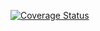 [![Coverage Status](https://coveralls.io/repos/github/IRASUBIZA-Elyse/MY-BRAND-BE/badge.svg?branch=main)](https://coveralls.io/github/IRASUBIZA-Elyse/MY-BRAND-BE?branch=main)
